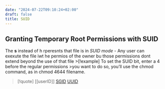 ```yaml
---
date: "2024-07-22T09:10:24+02:00"
draft: false
title: SUID
---
```


## Granting Temporary Root Permissions with SUID

The **s** instead of h rperesnts that file is in *SUID mode* - Any user
can exexute the file iwt he permios of the owner bu those permissions
dont extend beyond the use of that file \>\[!example\] To set the SUID
bit, enter a 4 before the regular permissions \>you want to do so,
you’ll use the chmod command, as in chmod 4644 filename.

> \[!quote\] \[\[userID\]\] [SGID](/Linux/SGID)
> [UUID](/datatypes/UUID)
